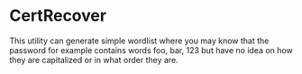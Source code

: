 # CertRecover

This utility can generate simple wordlist  where you may know that the password for example contains words foo, bar, 123 but have no idea on how they are capitalized or in what order they are.
